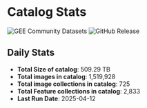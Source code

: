 # Catalog Stats

![GEE Community Datasets](https://img.shields.io/endpoint?url=https://gist.githubusercontent.com/samapriya/34bc0c1280d475d3a69e3b60a706226e/raw/community.json)
![GitHub Release](https://img.shields.io/github/v/release/samapriya/awesome-gee-community-datasets)

## Daily Stats

<!-- START_MARKER -->
* **Total Size of catalog**: 509.29 TB
* **Total images in catalog**: 1,519,928
* **Total image collections in catalog**: 725
* **Total Feature collections in catalog**: 2,833
* **Last Run Date**: 2025-04-12
<!-- END_MARKER -->
